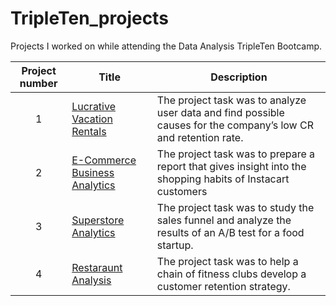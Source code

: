 # TripleTen_projects
Projects I worked on while attending the Data Analysis TripleTen Bootcamp.


| Project number | Title | Description |
| :-----------: | ----------- |----------- |
| 1 | [Lucrative Vacation Rentals](https://docs.google.com/spreadsheets/d/1dhMgvtvnSIzMLKKJAza_zm0o3yrbzvCDKLxLR8DJukA/edit#gid=102274736) | The project task was to analyze user data and find possible causes for the company’s low CR and retention rate. |
| 2 | [E-Commerce Business Analytics](https://docs.google.com/spreadsheets/d/1GZtTB-pQJ7JuijtDUSYZNTO8rFI5fDAAkY2HLLg_VvE/edit#gid=38637670) | The project task was to prepare a report that gives insight into the shopping habits of Instacart customers |
| 3 | [Superstore Analytics](https://public.tableau.com/app/profile/collins.ofoegbu/viz/Project2_17087612291380/Story1)| The project task was to study the sales funnel and analyze the results of an A/B test for a food startup. |
| 4 | [Restaraunt Analysis](https://public.tableau.com/app/profile/collins.ofoegbu/viz/ProjectFinale/Story1)| The project task was to help a chain of fitness clubs develop a customer retention strategy. |
